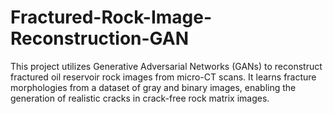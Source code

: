 # Fractured-Rock-Image-Reconstruction-GAN
This project utilizes Generative Adversarial Networks (GANs) to reconstruct fractured oil reservoir rock images from micro-CT scans. It learns fracture morphologies from a dataset of gray and binary images, enabling the generation of realistic cracks in crack-free rock matrix images. 
